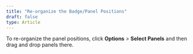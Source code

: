 ```yaml
---
title: "Re-organize the Badge/Panel Positions"
draft: false
type: Article
---
```


To re-organize the panel positions, click **Options** > **Select Panels** and then drag and drop panels there. 

